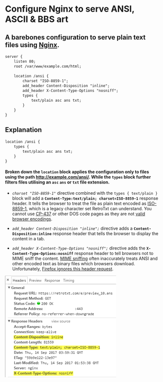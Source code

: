 # Configure Nginx to serve ANSI, ASCII & BBS art

## A barebones configuration to serve plain text files using [Nginx](https://www.nginx.com).

```nginx
server {
    listen 80;
    root /var/www/example.com/html;

    location /ansi {
        charset "ISO-8859-1";
        add_header Content-Disposition "inline";
        add_header X-Content-Type-Options "nosniff";
        types {
            text/plain asc ans txt;
        }
    }
}
```

## Explanation

```nginx
location /ansi {
    types {
        text/plain asc ans txt;
    }
}
```

#### Broken down the `location` block applies the configuration only to files using the path http://example.com/ansi/. While the `types` block further filters files utilising an `asc` `ans` or `txt` file extension.

- _`charset "ISO-8859-1"`_ directive combined with the `types { text/plain }` block will add a **`Content-Type:text/plain; charset=ISO-8859-1`** response header. It tells the browser to treat the file as plain text encoded as [ISO-8859-1](https://en.wikipedia.org/wiki/ISO/IEC_8859-1), which is a legacy character set RetroTxt can understand. You cannot use [CP-437](https://en.wikipedia.org/wiki/Code_page_437) or other DOS code pages as they are not [valid browser encodings](https://encoding.spec.whatwg.org/#legacy-single-byte-encodings).

- _`add_header Content-Disposition "inline";`_ directive adds a **`Content-Disposition:inline`** response header that tells the browser to display the content in a tab.

- _`add_header X-Content-Type-Options "nosniff";`_ directive adds the **`X-Content-Type-Options:nosniff`** response header to tell browsers not to MIME sniff the content. [MIME sniffing](https://en.wikipedia.org/wiki/Content_sniffing) often inaccurately treats ANSI and other encoded text as binary files which browsers download. Unfortunately, [Firefox ignores this header request](https://developer.mozilla.org/en-US/docs/Web/HTTP/Headers/X-Content-Type-Options).

![Chrome network console headers result](assets/nginx_network_console.png)

